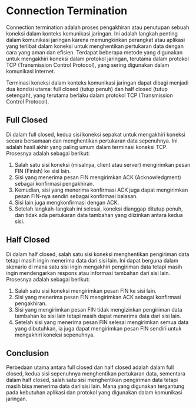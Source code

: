 # Connection Termination

Connection termination adalah proses pengakhiran atau penutupan sebuah koneksi dalam konteks komunikasi jaringan. Ini adalah langkah penting dalam komunikasi jaringan karena memungkinkan perangkat atau aplikasi yang terlibat dalam koneksi untuk menghentikan pertukaran data dengan cara yang aman dan efisien. Terdapat beberapa metode yang digunakan untuk mengakhiri koneksi dalam protokol jaringan, terutama dalam protokol TCP (Transmission Control Protocol), yang sering digunakan dalam komunikasi internet.

Terminasi koneksi dalam konteks komunikasi jaringan dapat dibagi menjadi dua kondisi utama: full closed (tutup penuh) dan half closed (tutup setengah), yang terutama berlaku dalam protokol TCP (Transmission Control Protocol).

## Full Closed 

Di dalam full closed, kedua sisi koneksi sepakat untuk mengakhiri koneksi secara bersamaan dan menghentikan pertukaran data sepenuhnya. Ini adalah hasil akhir yang paling umum dalam terminasi koneksi TCP. Prosesnya adalah sebagai berikut:

1. Salah satu sisi koneksi (misalnya, client atau server) mengirimkan pesan FIN (Finish) ke sisi lain.
2. Sisi yang menerima pesan FIN mengirimkan ACK (Acknowledgment) sebagai konfirmasi pengakhiran.
3. Kemudian, sisi yang menerima konfirmasi ACK juga dapat mengirimkan pesan FIN-nya sendiri sebagai konfirmasi balasan.
4. Sisi lain juga mengkonfirmasi dengan ACK.
5. Setelah langkah-langkah ini selesai, koneksi dianggap ditutup penuh, dan tidak ada pertukaran data tambahan yang diizinkan antara kedua sisi.
   
## Half Closed 

Di dalam half closed, salah satu sisi koneksi menghentikan pengiriman data tetapi masih ingin menerima data dari sisi lain. Ini dapat berguna dalam skenario di mana satu sisi ingin mengakhiri pengiriman data tetapi masih ingin mendengarkan respons atau informasi tambahan dari sisi lain. Prosesnya adalah sebagai berikut:

1. Salah satu sisi koneksi mengirimkan pesan FIN ke sisi lain.
2. Sisi yang menerima pesan FIN mengirimkan ACK sebagai konfirmasi pengakhiran.
3. Sisi yang mengirimkan pesan FIN tidak mengizinkan pengiriman data tambahan ke sisi lain tetapi masih dapat menerima data dari sisi lain.
4. Setelah sisi yang menerima pesan FIN selesai mengirimkan semua data yang dibutuhkan, ia juga dapat mengirimkan pesan FIN sendiri untuk mengakhiri koneksi sepenuhnya.

## Conclusion

Perbedaan utama antara full closed dan half closed adalah dalam full closed, kedua sisi sepenuhnya menghentikan pertukaran data, sementara dalam half closed, salah satu sisi menghentikan pengiriman data tetapi masih bisa menerima data dari sisi lain. Mana yang digunakan tergantung pada kebutuhan aplikasi dan protokol yang digunakan dalam komunikasi jaringan.
